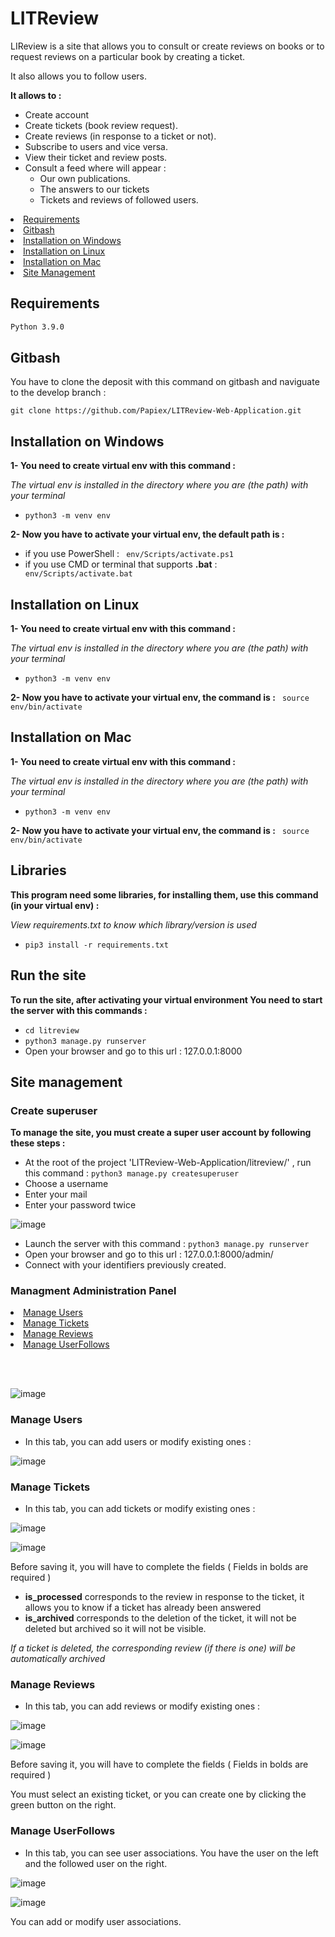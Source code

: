 # LITReview

LIReview is a site that allows you to consult or create reviews on books or to request reviews on a particular book by creating a ticket.

It also allows you to follow users.

__It allows to :__

- Create account
- Create tickets (book review request).
- Create reviews (in response to a ticket or not).
- Subscribe to users and vice versa.
- View their ticket and review posts.
- Consult a feed where will appear :
  - Our own publications.
  - The answers to our tickets
  - Tickets and reviews of followed users.

<li><a href="#requirements">Requirements</a></li>
<li><a href="#gitbash">Gitbash</a></li>
<li><a href="#installation-on-windows">Installation on Windows</a></li>
<li><a href="#installation-on-linux">Installation on Linux</a></li>
<li><a href="#installation-on-mac">Installation on Mac</a></li>
<li><a href="#site-management">Site Management</a></li>


## Requirements
```bash
Python 3.9.0
```
## Gitbash
You have to clone the deposit with this command on gitbash and naviguate to the develop branch :
```
git clone https://github.com/Papiex/LITReview-Web-Application.git
```

## Installation on Windows
__1- You need to create virtual env with this command :__

*The virtual env is installed in the directory where you are (the path) with your terminal*

- ```python3 -m venv env```

__2- Now you have to activate your virtual env, the default path is :__
- if you use PowerShell :
``` env/Scripts/activate.ps1```
- if you use CMD or terminal that supports __.bat__ :
``` env/Scripts/activate.bat```

## Installation on Linux
__1- You need to create virtual env with this command :__

*The virtual env is installed in the directory where you are (the path) with your terminal*

- ```python3 -m venv env```

__2- Now you have to activate your virtual env, the command is :__
``` source env/bin/activate```

## Installation on Mac
__1- You need to create virtual env with this command :__

*The virtual env is installed in the directory where you are (the path) with your terminal*

- ```python3 -m venv env```

__2- Now you have to activate your virtual env, the command is :__
``` source env/bin/activate```

## Libraries
__This program need some libraries, for installing them, use this command (in your virtual env) :__

*View requirements.txt to know which library/version is used*

- ```pip3 install -r requirements.txt```

## Run the site
__To run the site, after activating your virtual environment
You need to start the server with this commands :__

- ```cd litreview```
- ```python3 manage.py runserver```
- Open your browser and go to this url : 127.0.0.1:8000


## Site management

### Create superuser
__To manage the site, you must create a super user account by following these steps :__
- At the root of the project 'LITReview-Web-Application/litreview/' , run this command :
```python3 manage.py createsuperuser```
- Choose a username
- Enter your mail
- Enter your password twice

![image](https://user-images.githubusercontent.com/81369778/152770521-eba4163a-fbc0-4889-a2bd-e3a6544cc391.png)

- Launch the server with this command : ```python3 manage.py runserver```
- Open your browser and go to this url : 127.0.0.1:8000/admin/
- Connect with your identifiers previously created.

### Managment Administration Panel

<li><a href="#manage-users">Manage Users</a></li>
<li><a href="#manage-tickets">Manage Tickets</a></li>
<li><a href="#manage-reviews">Manage Reviews</a></li>
<li><a href="#manage-userfollows">Manage UserFollows</a></li>

<br></br>

![image](https://user-images.githubusercontent.com/81369778/154242862-aa459878-3c68-403f-bae2-99f309787ae8.png)

### Manage Users

- In this tab, you can add users or modify existing ones :

![image](https://user-images.githubusercontent.com/81369778/154245543-7269a607-6f9d-474b-9808-f901a598f8c6.png)

### Manage Tickets

- In this tab, you can add tickets or modify existing ones :

![image](https://user-images.githubusercontent.com/81369778/154245964-33bc208b-c6ef-43ef-9123-eaf7ccbbe399.png)

![image](https://user-images.githubusercontent.com/81369778/154246205-cfff2b89-4dea-4cfa-94c7-00d89aa45d7d.png)

Before saving it, you will have to complete the fields ( Fields in bolds are required )
 - __is_processed__ corresponds to the review in response to the ticket, it allows you to know if a ticket has already been answered
 - __is_archived__ corresponds to the deletion of the ticket, it will not be deleted but archived so it will not be visible.
 
 _If a ticket is deleted, the corresponding review (if there is one) will be automatically archived_

### Manage Reviews

- In this tab, you can add reviews or modify existing ones :

![image](https://user-images.githubusercontent.com/81369778/154248008-2acf4c79-6252-4938-ad35-d83c27e9e3a5.png)

![image](https://user-images.githubusercontent.com/81369778/154248172-c22e881b-a068-44d7-b812-5976eab8edb2.png)

Before saving it, you will have to complete the fields ( Fields in bolds are required )

You must select an existing ticket, or you can create one by clicking the green button on the right.

### Manage UserFollows

- In this tab, you can see user associations. You have the user on the left and the followed user on the right.

![image](https://user-images.githubusercontent.com/81369778/154249347-203f92be-51e1-488a-a851-c53a5af78fa1.png)

![image](https://user-images.githubusercontent.com/81369778/154250049-df959f23-eadd-4c36-a28d-d57e04d688e9.png)

You can add or modify user associations.
